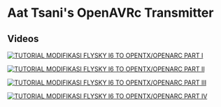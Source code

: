 # Aat Tsani's OpenAVRc Transmitter

## Videos

[![TUTORIAL MODIFIKASI FLYSKY I6 TO OPENTX/OPENARC PART I](https://img.youtube.com/vi/uOfF8yAKaaM/0.jpg)](https://www.youtube.com/watch?v=uOfF8yAKaaM "TUTORIAL MODIFIKASI FLYSKY I6 TO OPENTX/OPENARC PART I")

[![TUTORIAL MODIFIKASI FLYSKY I6 TO OPENTX/OPENARC PART II](https://img.youtube.com/vi/UOi8ZeAZuQI/0.jpg)](https://www.youtube.com/watch?v=UOi8ZeAZuQI "TUTORIAL MODIFIKASI FLYSKY I6 TO OPENTX/OPENARC PART II")

[![TUTORIAL MODIFIKASI FLYSKY I6 TO OPENTX/OPENARC PART III](https://img.youtube.com/vi/Qg9EH9FdC3c/0.jpg)](https://www.youtube.com/watch?v=Qg9EH9FdC3c "TUTORIAL MODIFIKASI FLYSKY I6 TO OPENTX/OPENARC PART III")

[![TUTORIAL MODIFIKASI FLYSKY I6 TO OPENTX/OPENARC PART IV](https://img.youtube.com/vi/5jCb9_WLibY/0.jpg)](https://www.youtube.com/watch?v=5jCb9_WLibY "TUTORIAL MODIFIKASI FLYSKY I6 TO OPENTX/OPENARC PART IV")




